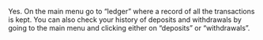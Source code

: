 Yes. On the main menu go to “ledger” where a record of all the transactions is kept. You can also check your history of deposits and withdrawals by going to the main menu and clicking either on “deposits” or “withdrawals”.
